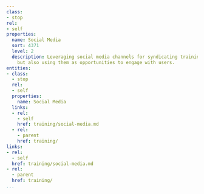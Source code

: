 ```yaml
---
class:
- stop
rel:
- self
properties:
  name: Social Media
  sort: 4371
  level: 2
  description: Leveraging social media channels for syndicating training materials,
    but also using them as opportunities to engage with users.
entities:
- class:
  - stop
  rel:
  - self
  properties:
    name: Social Media
  links:
  - rel:
    - self
    href: training/social-media.md
  - rel:
    - parent
    href: training/
links:
- rel:
  - self
  href: training/social-media.md
- rel:
  - parent
  href: training/
...
```

